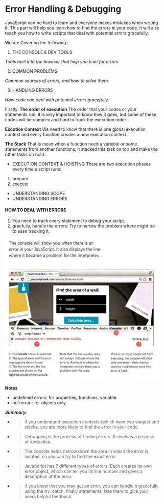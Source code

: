 # Error Handling & Debugging

JavaScript can be hard to learn and everyone makes mistakes when writing it. This part will help you learn how to find the errors in your code. It will also teach you how to write scripts that deal with potential errors gracefully. 

We are Covering the following : 

1. THE CONSOLE & DEV TOOLS

*Tools built into the browser that help you hunt for errors.*

2. COMMON PROBLEMS

*Common sources of errors, and how to solve them.*

3. HANDLING ERRORS

*How code can deal with potential errors gracefully.* 

Firstly, **The order of execution** The order that your codes or your statements run, it is very important to know how it goes, but some of
these codes will be complex and hard to track the execution order.

**Excution Context**
We need to know that there is one global execution context and every function creates a new execution context. 

**The Stack** 
That is mean when a function need a variable or some statements from another functions, it stacked this task on top and make the other tasks on hold.



- EXECUTION CONTEXT & HOISTING 
There are two execution phases every time a script runs:
1. prepare
2. execute
- UNDERSTANDING SCOPE
- UNDERSTANDING ERRORS 

#### HOW TO DEAL WITH ERRORS 
1. You need to track every statement to debug your script.
2. gracfully, handle the errors: Try to narrow the problem where might be to ease tracking it.

![Tracking errors from Console](img10.PNG)


**Notes**
- undefined errors: for properties, functions, variable.
- null error : for objects only.


***Summary:***

* > If you understand execution contexts (which have two stages) and stacks, you are more likely to find the error in your code. 

* > Debugging is the process of finding errors. It involves a process of deduction. 

* > The console helps narrow down the area in which the error is located, so you can try to find the exact error. 

* > JavaScript has 7 different types of errors. Each creates its own error object, which can tell you its line number and gives a
    description of the error. 

* > If you know that you may get an error, you can handle it gracefully using the try, catch, finally statements. Use them to give your
    users helpful feedback.








